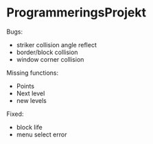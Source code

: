 # ProgrammeringsProjekt

Bugs:
- striker collision angle reflect
- border/block collision
- window corner collision

Missing functions:
- Points
- Next level 
- new levels

Fixed:
- block life
- menu select error
